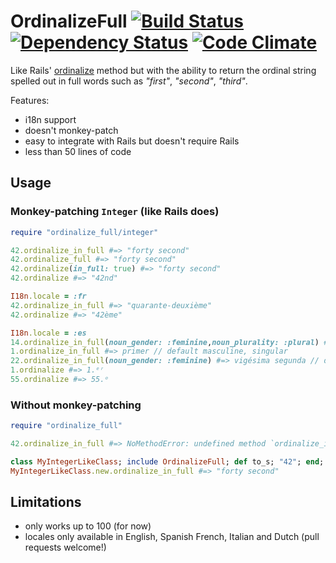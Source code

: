 # OrdinalizeFull [![Build Status](https://travis-ci.org/infertux/ordinalize_full.svg?branch=master)](https://travis-ci.org/infertux/ordinalize_full) [![Dependency Status](https://gemnasium.com/infertux/ordinalize_full.svg)](https://gemnasium.com/infertux/ordinalize_full) [![Code Climate](https://codeclimate.com/github/infertux/ordinalize_full.png)](https://codeclimate.com/github/infertux/ordinalize_full)

Like Rails' [ordinalize](http://api.rubyonrails.org/classes/ActiveSupport/Inflector.html#method-i-ordinalize) method but with the ability to return the ordinal string spelled out in full words such as _"first"_, _"second"_, _"third"_.

Features:

- i18n support
- doesn't monkey-patch
- easy to integrate with Rails but doesn't require Rails
- less than 50 lines of code

## Usage

### Monkey-patching `Integer` (like Rails does)

```ruby
require "ordinalize_full/integer"

42.ordinalize_in_full #=> "forty second"
42.ordinalize_full #=> "forty second"
42.ordinalize(in_full: true) #=> "forty second"
42.ordinalize #=> "42nd"

I18n.locale = :fr
42.ordinalize_in_full #=> "quarante-deuxième"
42.ordinalize #=> "42ème"

I18n.locale = :es
14.ordinalize_in_full(noun_gender: :feminine,noun_plurality: :plural) #=> decimocuartas
1.ordinalize_in_full #=> primer // default masculine, singular
22.ordinalize_in_full(noun_gender: :feminine) #=> vigésima segunda // default singular
1.ordinalize #=> 1.ᵉʳ
55.ordinalize #=> 55.ᵒ
```

### Without monkey-patching

```ruby
require "ordinalize_full"

42.ordinalize_in_full #=> NoMethodError: undefined method `ordinalize_in_full' for 42:Fixnum

class MyIntegerLikeClass; include OrdinalizeFull; def to_s; "42"; end; end #=> :to_s
MyIntegerLikeClass.new.ordinalize_in_full #=> "forty second"
```

## Limitations

- only works up to 100 (for now)
- locales only available in English, Spanish French, Italian and Dutch (pull requests welcome!)

